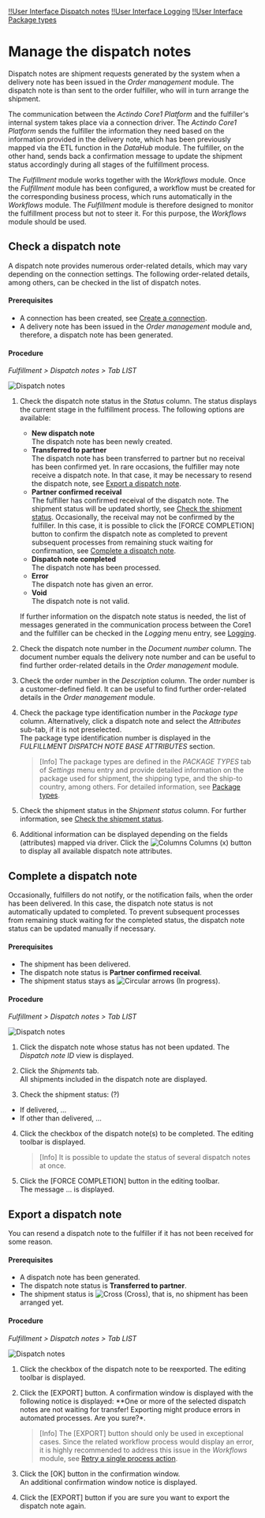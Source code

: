 [!!User Interface Dispatch notes](../UserInterface/01a_List.md)
[!!User Interface Logging](../UserInterface/02a_Connections.md)
[!!User Interface Package types](../UserInterface/03b_PackageTypes.md)


# Manage the dispatch notes

Dispatch notes are shipment requests generated by the system when a delivery note has been issued in the *Order management* module. The dispatch note is than sent to the order fulfiller, who will in turn arrange the shipment.

The communication between the *Actindo Core1 Platform* and the fulfiller's internal system takes place via a connection driver. The *Actindo Core1 Platform* sends the fulfiller the information they need based on the information provided in the delivery note, which has been previously mapped via the ETL function in the *DataHub* module. The fulfiller, on the other hand, sends back a confirmation message to update the shipment status accordingly during all stages of the fulfillment process.   

The *Fulfillment* module works together with the *Workflows* module. Once the *Fulfillment* module has been configured, a workflow must be created for the corresponding business process, which runs automatically in the *Workflows* module. The *Fulfillment* module is therefore designed to monitor the fulfillment process but not to steer it. For this purpose, the *Workflows* module should be used.

[comment]: <> (Link auf Operation/ManageWorkflows? Evtl. extra Info in Integration?)


## Check a dispatch note

A dispatch note provides numerous order-related details, which may vary depending on the connection settings. The following order-related details, among others, can be checked in the list of dispatch notes.

#### Prerequisites

- A connection has been created, see [Create a connection](01_ManageConnections.md#create-a-connection).
- A delivery note has been issued in the *Order management* module and, therefore, a dispatch note has been generated.

#### Procedure

*Fulfillment > Dispatch notes > Tab LIST*

![Dispatch notes](../../Assets/Screenshots/Fulfillment/DispatchNotes/DispatchNotes.png "[Dispatch notes]")

1. Check the dispatch note status in the *Status* column. The status displays the current stage in the fulfillment process. The following options are available:  
    - **New dispatch note**  
        The dispatch note has been newly created.
    - **Transferred to partner**  
        The dispatch note has been transferred to partner but no receival has been confirmed yet. In rare occasions, the fulfiller may note receive a dispatch note. In that case, it may be necessary to resend the dispatch note, see [Export a dispatch note](#export-a-dispatch-note).
    - **Partner confirmed receival**  
        The fulfiller has confirmed receival of the dispatch note. The shipment status will be updated shortly, see [Check the shipment status](02_CheckShipment.md#check-the-shipment-status). Occasionally, the receival may not be confirmed by the fulfiller. In this case, it is possible to click the [FORCE COMPLETION] button to confirm the dispatch note as completed to prevent subsequent processes from remaining stuck waiting for confirmation, see [Complete a dispatch note](#complete-a-dispatch-note).
    - **Dispatch note completed**  
        The dispatch note has been processed.
    - **Error**  
        The dispatch note has given an error. 
    - **Void**  
        The dispatch note is not valid.

    If further information on the dispatch note status is needed, the list of messages generated in the communication process between the Core1 and the fulfiller can be checked in the *Logging* menu entry, see [Logging](../UserInterface/02a_Connections.md).

2. Check the dispatch note number in the *Document number* column.
    The document number equals the delivery note number and can be useful to find further order-related details in the *Order management* module.

3. Check the order number in the *Description* column. The order number is a customer-defined field. It can be useful to find further order-related details in the *Order management* module.

4. Check the package type identification number in the *Package type* column. Alternatively, click a dispatch note and select the *Attributes* sub-tab, if it is not preselected.  
    The package type identification number is displayed in the *FULFILLMENT DISPATCH NOTE BASE ATTRIBUTES* section.  

    > [Info] The package types are defined in the *PACKAGE TYPES* tab of *Settings* menu entry and provide detailed information on the package used for shipment, the shipping type, and the ship-to country, among others. For detailed information, see [Package types](../UserInterface/03b_PackageTypes.md).  

6. Check the shipment status in the *Shipment status* column. For further information, see [Check the shipment status](./02_CheckShipment.md#check-the-shipment-status).

7. Additional information can be displayed depending on the fields (attributes) mapped via driver. Click the ![Columns](../../Assets/Icons/Columns.png "[Columns]") Columns (x) button to display all available dispatch note attributes. 


## Complete a dispatch note

Occasionally, fulfillers do not notify, or the notification fails, when the order has been delivered. In this case, the dispatch note status is not automatically updated to completed. To prevent subsequent processes from remaining stuck waiting for the completed status, the dispatch note status can be updated manually if necessary.

[comment]: <> (Unsicher von Ausgangssituation. Macht das so Sinn? Vielleicht Fehler festgestellt in Workflows? Wie weiß ich sonst, welcher Dispatch note status nicht aktualisiert worden ist? Ich muss erst in Shipments prüfen...)

#### Prerequisites

- The shipment has been delivered.
- The dispatch note status is **Partner confirmed receival**.
- The shipment status stays as ![Circular arrows](../../Assets/Icons/CircularArrows.png "[Circular arrows]") (In progress).

#### Procedure

*Fulfillment > Dispatch notes > Tab LIST*

![Dispatch notes](../../Assets/Screenshots/Fulfillment/DispatchNotes/DispatchNotes.png "[Dispatch notes]")

1. Click the dispatch note whose status has not been updated.
  The *Dispatch note ID* view is displayed.

2. Click the *Shipments* tab.  
  All shipments included in the dispatch note are displayed.

3. Check the shipment status: (?)
  - If delivered, ...
  - If other than delivered, ...

[comment]: <> (Ist es überhaupt möglich/nötig? Wäre der Shipment status in der Dispatch notes aktualisiert oder nicht? Wie kann das passieren? Kommt ein Fehler von Workflows o.ä.?)

4. Click the checkbox of the dispatch note(s) to be completed.
  The editing toolbar is displayed.

    > [Info] It is possible to update the status of several dispatch notes at once.

5. Click the [FORCE COMPLETION] button in the editing toolbar.  
  The message ... is displayed.

[comment]: <> (Testen im Sandbox mit neuer Version. Screenshot mit Bestätigungsnachricht hinzufügen)


## Export a dispatch note

You can resend a dispatch note to the fulfiller if it has not been received for some reason.

#### Prerequisites

- A dispatch note has been generated.
- The dispatch note status is **Transferred to partner**.
- The shipment status is ![Cross](../../Assets/Icons/Cross02.png "[Cross]") (Cross), that is, no shipment has been arranged yet.

[comment]: <> (Stimmt das so? Oder Error - richtiger Weg zur Lösung wäre aber über Workflows, denn der Prozess schlägt auch fehl... S. Wissenstransfers Part 1, Min. 48. Dann wozu hier EXPORT button? Sollen wir den Prozess beschreiben oder lieber an Workflows verweisen? Oder wann EXPORT? Als Procedure oder lieber als Troubleshooting?)

#### Procedure

*Fulfillment > Dispatch notes > Tab LIST*

![Dispatch notes](../../Assets/Screenshots/Fulfillment/DispatchNotes/DispatchNotes.png "[Dispatch notes]")

1. Click the checkbox of the dispatch note to be reexported.
  The editing toolbar is displayed.

2. Click the [EXPORT] button.
  A confirmation window is displayed with the following notice is displayed: **One or more of the selected dispatch notes are not waiting for transfer! Exporting might produce errors in automated processes. Are you sure?*.

    > [Info] The [EXPORT] button should only be used in exceptional cases. Since the related workflow process would display an error, it is highly recommended to address this issue in the *Workflows* module, see [Retry a single process action](../../ActindoWorkFlow/Troubleshooting/01_RetryProcessAction.md#retry-a-single-process-action).

[comment]: <> (Unsicher. Wie kann man das Problem über Workflows lösen? Gibt es ein Action vorher, die man wieder anstoßen kann?) 

3. Click the [OK] button in the confirmation window.  
  An additional confirmation window notice is displayed.

4. Click the [EXPORT] button if you are sure you want to export the dispatch note again.  
  